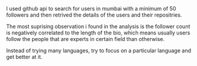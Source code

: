 I used github api to search for users in mumbai with a minimum of 50 followers and then retrived the details of the users and their repositries.

The most suprising observation i found in the analysis is the follower count is negatively correlated to the length of the bio, which means usually users follow the people that are experts in certain field than otherwise.

Instead of trying many languages, try to focus on a particular language and get better at it.
